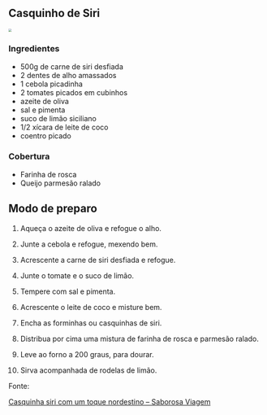 ## Casquinho de Siri

<img src="https://www.saborosaviagem.com.br/wp-content/uploads/2018/03/siri.jpg" style="zoom:40%;" />

### Ingredientes

- 500g de carne de siri desfiada
- 2 dentes de alho amassados
- 1 cebola picadinha
- 2 tomates picados em cubinhos
- azeite de oliva
- sal e pimenta
- suco de limão siciliano
- 1/2 xícara de leite de coco
- coentro picado

### Cobertura

* Farinha de rosca
* Queijo parmesão ralado

## Modo de preparo

1. Aqueça o azeite de oliva e refogue o alho.

2. Junte a cebola e refogue, mexendo bem.

3. Acrescente a carne de siri desfiada e refogue.

4. Junte o tomate e o suco de limão.

5. Tempere com sal e pimenta.

6. Acrescente o leite de coco e misture bem.

7. Encha as forminhas ou casquinhas de siri.

8. Distribua por cima uma mistura de farinha de rosca e parmesão ralado.

9. Leve ao forno a 200 graus, para dourar.

10. Sirva acompanhada de rodelas de limão.

    

Fonte:

[Casquinha siri com um toque nordestino – Saborosa Viagem](https://www.saborosaviagem.com.br/2018/03/casquinha-siri-com-um-toque-nordestino/)
